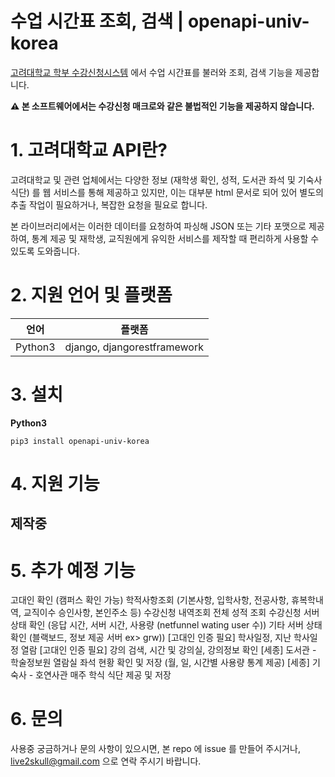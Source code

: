 # 수업 시간표 조회, 검색 | openapi-univ-korea
[고려대학교 학부 수강신청시스템](https://sugang.korea.ac.kr) 에서 수업 시간표를 불러와 조회, 검색 기능을 제공합니다.

**⚠️ 본 소프트웨어에서는 수강신청 매크로와 같은 불법적인 기능을 제공하지 않습니다.**

# 1. 고려대학교 API란?
고려대학교 및 관련 업체에서는 다양한 정보 (재학생 확인, 성적, 도서관 좌석 및 기숙사 식단) 를 웹 서비스를 통해 제공하고 있지만, 이는 대부분 html 문서로 되어 있어 별도의 추출 작업이 필요하거나, 복잡한 요청을 필요로 합니다.

본 라이브러리에서는 이러한 데이터를 요청하여 파싱해 JSON 또는 기타 포맷으로 제공하여, 통계 제공 및 재학생, 교직원에게 유익한 서비스를 제작할 때 편리하게 사용할 수 있도록 도와줍니다.

# 2. 지원 언어 및 플랫폼
|언어|플랫폼|
|-----|--------|
Python3|django, djangorestframework|

# 3. 설치

**Python3**
```
pip3 install openapi-univ-korea
```

# 4. 지원 기능

## **제작중**



# 5. 추가 예정 기능


고대인 확인 (캠퍼스 확인 가능)
학적사항조회 (기본사항, 입학사항, 전공사항, 휴복학내역, 교직이수 승인사항, 본인주소 등)
수강신청 내역조회
전체 성적 조회
수강신청 서버 상태 확인 (응답 시간, 서버 시간, 사용량 (netfunnel wating user 수))
기타 서버 상태 확인 (블랙보드, 정보 제공 서버 ex> grw))
[고대인 인증 필요] 학사일정, 지난 학사일정 열람
[고대인 인증 필요] 강의 검색, 시간 및 강의실, 강의정보 확인
[세종] 도서관 - 학술정보원 열람실 좌석 현황 확인 및 저장 (월, 일, 시간별 사용량 통계 제공)
[세종] 기숙사 - 호연사관 매주 학식 식단 제공 및 저장


# 6. 문의

사용중 궁금하거나 문의 사항이 있으시면, 본 repo 에 issue 를 만들어 주시거나,
live2skull@gmail.com 으로 연락 주시기 바랍니다.
